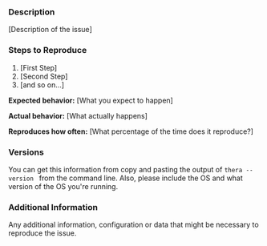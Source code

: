 ### Description

[Description of the issue]

### Steps to Reproduce

1. [First Step]
2. [Second Step]
3. [and so on...]

**Expected behavior:** [What you expect to happen]

**Actual behavior:** [What actually happens]

**Reproduces how often:** [What percentage of the time does it reproduce?]

### Versions

You can get this information from copy and pasting the output of `thera --version ` from the command line. Also, please include the OS and what version of the OS you're running.

### Additional Information

Any additional information, configuration or data that might be necessary to reproduce the issue.
